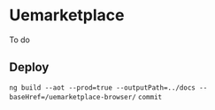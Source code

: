 # Uemarketplace

To do


## Deploy
`ng build --aot --prod=true --outputPath=../docs --baseHref=/uemarketplace-browser/`
`commit`
